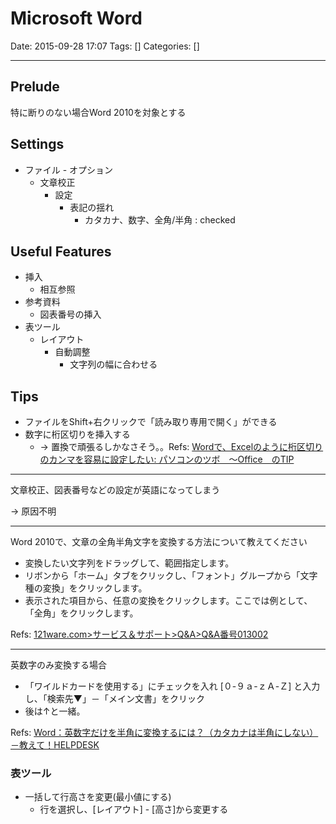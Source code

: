 # Microsoft Word

Date: 2015-09-28 17:07
Tags: []
Categories: []

---

## Prelude

特に断りのない場合Word 2010を対象とする

## Settings

- ファイル - オプション
    - 文章校正
        - 設定
            - 表記の揺れ
                - カタカナ、数字、全角/半角 : checked

## Useful Features

- 挿入
    - 相互参照
- 参考資料
    - 図表番号の挿入
- 表ツール
    - レイアウト
        - 自動調整
            - 文字列の幅に合わせる

## Tips

- ファイルをShift+右クリックで「読み取り専用で開く」ができる
- 数字に桁区切りを挿入する
    - -> 置換で頑張るしかなさそう。。Refs: [Wordで、Excelのように桁区切りのカンマを容易に設定したい: パソコンのツボ　～Office　のTIP](http://pcclick.seesaa.net/article/190043575.html)

---

文章校正、図表番号などの設定が英語になってしまう

-> 原因不明

---

Word 2010で、文章の全角半角文字を変換する方法について教えてください

- 変換したい文字列をドラッグして、範囲指定します。
- リボンから「ホーム」タブをクリックし、「フォント」グループから「文字種の変換」をクリックします。
- 表示された項目から、任意の変換をクリックします。ここでは例として、「全角」をクリックします。

Refs: [121ware.com&gt;サービス＆サポート&gt;Q&amp;A&gt;Q&amp;A番号013002](http://121ware.com/qasearch/1007/app/servlet/relatedqa?QID=013002)

---

英数字のみ変換する場合

- 「ワイルドカードを使用する」にチェックを入れ [０-９ａ-ｚＡ-Ｚ] と入力し、「検索先▼」－「メイン文書」をクリック
- 後は↑と一緒。

Refs: [Word：英数字だけを半角に変換するには？（カタカナは半角にしない）－教えて！HELPDESK](http://office-qa.com/Word/wd209.htm)

### 表ツール

- 一括して行高さを変更(最小値にする)
    - 行を選択し、[レイアウト] - [高さ]から変更する

